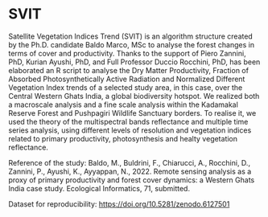 # SVIT

Satellite Vegetation Indices Trend (SVIT) is an algorithm structure created by the Ph.D. candidate Baldo Marco, MSc to analyse the forest changes in terms of cover and productivity. 
Thanks to the support of Piero Zannini, PhD, Kurian Ayushi, PhD, and Full Professor Duccio Rocchini, PhD, has been elaborated an R script to analyse the 
Dry Matter Productivity, Fraction of Absorbed Photosynthetically Active Radiation and Normalized Different Vegetation Index trends of a selected study area, in this case, over the Central Western Ghats India, a global biodiversity hotspot. We realized both a macroscale analysis and a fine scale analysis within the Kadamakal Reserve Forest and Pushpagiri Wildlife Sanctuary borders. To realise it, we used the theory of the multispectral bands reflectance and multiple time series analysis, using different levels of resolution and vegetation indices related to primary productivity, photosynthesis and healty vegetation reflectance.

Reference of the study: Baldo, M., Buldrini, F., Chiarucci, A., Rocchini, D., Zannini, P., Ayushi, K., Ayyappan, N., 2022. Remote sensing analysis as a proxy of primary productivity and forest cover dynamics: a Western Ghats India case study. Ecological Informatics, 71, submitted.

Dataset for reproducibility:
https://doi.org/10.5281/zenodo.6127501


